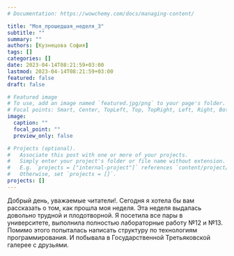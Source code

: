 ```yaml
---
# Documentation: https://wowchemy.com/docs/managing-content/

title: "Моя_прошедшая_неделя_3"
subtitle: ""
summary: ""
authors: [Кузнецова София]
tags: []
categories: []
date: 2023-04-14T08:21:59+03:00
lastmod: 2023-04-14T08:21:59+03:00
featured: false
draft: false

# Featured image
# To use, add an image named `featured.jpg/png` to your page's folder.
# Focal points: Smart, Center, TopLeft, Top, TopRight, Left, Right, BottomLeft, Bottom, BottomRight.
image:
  caption: ""
  focal_point: ""
  preview_only: false

# Projects (optional).
#   Associate this post with one or more of your projects.
#   Simply enter your project's folder or file name without extension.
#   E.g. `projects = ["internal-project"]` references `content/project/deep-learning/index.md`.
#   Otherwise, set `projects = []`.
projects: []
---
```


Добрый день, уважаемые читатели!. Сегодня я хотела бы вам рассказать о том, как прошла моя неделя. Эта неделя выдалась довольно трудной и плодотворной. Я посетила все пары в университете, выполнила полностью лабораторные работу №12 и №13. Помимо этого попыталась написать структуру по технологиям программирования. И побывала в Государственной Третьяковской галерее с друзьями.
